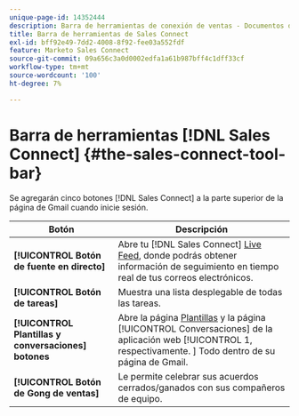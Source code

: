 ```yaml
---
unique-page-id: 14352444
description: Barra de herramientas de conexión de ventas - Documentos de Marketo - Documentación del producto
title: Barra de herramientas de Sales Connect
exl-id: bff92e49-7dd2-4008-8f92-fee03a552fdf
feature: Marketo Sales Connect
source-git-commit: 09a656c3a0d0002edfa1a61b987bff4c1dff33cf
workflow-type: tm+mt
source-wordcount: '100'
ht-degree: 7%

---
```


# Barra de herramientas [!DNL Sales Connect] {#the-sales-connect-tool-bar}

Se agregarán cinco botones [!DNL Sales Connect] a la parte superior de la página de Gmail cuando inicie sesión.

| Botón | Descripción |
|---|---|
| **[!UICONTROL Botón de fuente en directo]** | Abre tu [!DNL Sales Connect] [Live Feed](https://toutapp.com/next#live), donde podrás obtener información de seguimiento en tiempo real de tus correos electrónicos. |
| **[!UICONTROL Botón de tareas]** | Muestra una lista desplegable de todas las tareas. |
| **[!UICONTROL Plantillas y conversaciones] botones** | Abre la página [Plantillas](https://toutapp.com/login) y la página [!UICONTROL Conversaciones] de la aplicación web [!UICONTROL 1, respectivamente. ] Todo dentro de su página de Gmail. |
| **[!UICONTROL Botón de Gong de ventas]** | Le permite celebrar sus acuerdos cerrados/ganados con sus compañeros de equipo. |
